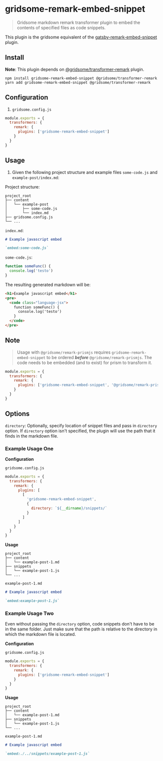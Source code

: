 # gridsome-remark-embed-snippet

> Gridsome markdown remark transformer plugin to embed the contents of specified files as code snippets.

This plugin is the gridsome equivalent of the [gatsby-remark-embed-snippet](https://github.com/gatsbyjs/gatsby/tree/master/packages/gatsby-remark-embed-snippet) plugin.

## Install

**Note**: This plugin depends on [@gridsome/transformer-remark](https://github.com/gridsome/gridsome/tree/master/packages/transformer-remark) plugin.

```shell
npm install gridsome-remark-embed-snippet @gridsome/transformer-remark
yarn add gridsome-remark-embed-snippet @gridsome/transformer-remark
```

## Configuration

1. `gridsome.config.js`

```js
module.exports = {
  transformers: {
    remark: {
      plugins: ['gridsome-remark-embed-snippet']
    }
  }
}
```

## Usage

1. Given the following project structure and example files `some-code.js` and `example-post/index.md`:

Project structure:

```text
project_root
├── content
│   └── example-post
│       ├── some-code.js
│       └── index.md
├── gridsome.config.js
└── ...
```

`index.md`:

```md
# Example javascript embed

`embed:some-code.js`
```

`some-code.js`:

```js
function someFunc() {
  console.log('testo')
}
```

The resulting generated markdown will be:

```html
<h1>Example javascript embed</h1>
<pre>
  <code class="language-jsx">
    function someFunc() {
      console.log('testo')
    }
  </code>
</pre>
```

## Note

> Usage with `@gridsome/remark-prismjs` requires `gridsome-remark-embed-snippet` to be ordered **_before_** `@gridsome/remark-prismjs`. The code needs to be embedded (and to exist) for prism to transform it.

```js
module.exports = {
  transformers: {
    remark: {
      plugins: ['gridsome-remark-embed-snippet', '@gridsome/remark-prismjs']
    }
  }
}
```

## Options

`directory`: Optionally, specify location of snippet files and pass in `directory` option. If `directory` option isn't specified, the plugin will use the path that it finds in the markdown file.

### Example Usage One

**Configuration**

`gridsome.config.js`

```js
module.exports = {
  transformers: {
    remark: {
      plugins: [
        [
          'gridsome-remark-embed-snippet',
          {
            directory: `${__dirname}/snippets/`
          }
        ]
      ]
    }
  }
}
```

**Usage**

```text
project_root
├── content
│   └── example-post-1.md
├── snippets
│   └── example-post-1.js
└── ...
```

`example-post-1.md`

```md
# Example javascript embed

`embed:example-post-1.js`
```

### Example Usage Two

Even without passing the `directory` option, code snippets don't have to be in the same folder. Just make sure that the path is relative to the directory in which the markdown file is located.

**Configuration**

`gridsome.config.js`

```js
module.exports = {
  transformers: {
    remark: {
      plugins: ['gridsome-remark-embed-snippet']
    }
  }
}
```

**Usage**

```text
project_root
├── content
│   └── example-post-1.md
├── snippets
│   └── example-post-1.js
└── ...
```

`example-post-1.md`

```md
# Example javascript embed

`embed:./../snippets/example-post-1.js`
```
